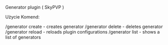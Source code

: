 Generator plugin ( SkyPVP )

Użycie Komend:

/generator create <czas> - creates generator
/generator delete <id> - deletes generator
/generator reload - reloads plugin configurations
/generator list - shows a list of generators
